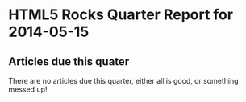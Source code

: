HTML5 Rocks Quarter Report for 2014-05-15
=========================================

Articles due this quater
------------------------

There are no articles due this quarter, either all is good, or something messed up!

